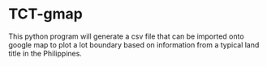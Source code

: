 # TCT-gmap
This python program will generate a csv file that can be imported onto google map to plot a lot boundary based on information from a typical land title in the Philippines.
